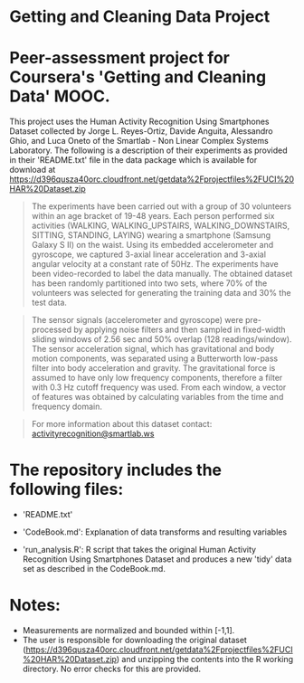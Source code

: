 Getting and Cleaning Data Project
=================================
Peer-assessment project for Coursera's 'Getting and Cleaning Data' MOOC.
==================================================================
This project uses the Human Activity Recognition Using Smartphones Dataset collected by Jorge L. Reyes-Ortiz, Davide Anguita, Alessandro Ghio, and Luca Oneto of the Smartlab - Non Linear Complex Systems Laboratory. The following is a description of their experiments as provided in their 'README.txt' file in the data package which is available for download at https://d396qusza40orc.cloudfront.net/getdata%2Fprojectfiles%2FUCI%20HAR%20Dataset.zip 

>The experiments have been carried out with a group of 30 volunteers within an age bracket of 19-48 years. Each person performed six activities (WALKING, WALKING_UPSTAIRS, WALKING_DOWNSTAIRS, SITTING, STANDING, LAYING) wearing a smartphone (Samsung Galaxy S II) on the waist. Using its embedded accelerometer and gyroscope, we captured 3-axial linear acceleration and 3-axial angular velocity at a constant rate of 50Hz. The experiments have been video-recorded to label the data manually. The obtained dataset has been randomly partitioned into two sets, where 70% of the volunteers was selected for generating the training data and 30% the test data. 

>The sensor signals (accelerometer and gyroscope) were pre-processed by applying noise filters and then sampled in fixed-width sliding windows of 2.56 sec and 50% overlap (128 readings/window). The sensor acceleration signal, which has gravitational and body motion components, was separated using a Butterworth low-pass filter into body acceleration and gravity. The gravitational force is assumed to have only low frequency components, therefore a filter with 0.3 Hz cutoff frequency was used. From each window, a vector of features was obtained by calculating variables from the time and frequency domain. 

>For more information about this dataset contact: activityrecognition@smartlab.ws


The repository includes the following files:
=========================================

- 'README.txt'

- 'CodeBook.md': Explanation of data transforms and resulting variables 

- 'run_analysis.R': R script that takes the original Human Activity Recognition Using Smartphones Dataset and produces a new 'tidy' data set as described in the CodeBook.md.


Notes: 
======
- Measurements are normalized and bounded within [-1,1].
- The user is responsible for downloading the original dataset (https://d396qusza40orc.cloudfront.net/getdata%2Fprojectfiles%2FUCI%20HAR%20Dataset.zip) and unzipping the contents into the R working directory. No error checks for this are provided.


